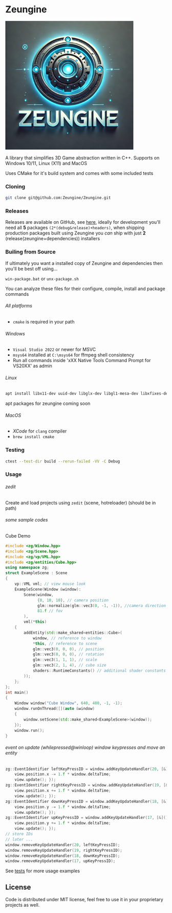# Zeungine

<img src="/images/zeungine-logo.png" alt="Zeungine Logo" width="400" height="400">

A library that simplifies 3D Game abstraction written in C++. Supports on Windows 10/11, Linux (X11) and MacOS

Uses CMake for it's build system and comes with some included tests

### Cloning

```bash
git clone git@github.com:Zeungine/Zeungine.git
```

### Releases

Releases are available on GitHub, see [here](https://github.com/Zeucor/Zeungine/releases), ideally for development you'll need all **5** packages `(2*(debug&release)+headers)`, when shipping production packages built using Zeungine you _can_ ship with just **2** (release(zeungine+dependencies)) installers

### Builing from Source

If ultimately you want a installed copy of Zeungine and dependencies then you'll be best off using...

`win-package.bat` or `unx-package.sh`

You can analyze these files for their configure, compile, install and package commands

###### All platforms

 - `cmake` is required in your path

###### Windows

 - `Visual Studio 2022` or newer for MSVC
 - `msys64` installed at `C:\msys64` for ffmpeg shell consistency
 - Run all commands inside 'xXX Native Tools Command Prompt for VS20XX' as admin

###### Linux

```bash
apt install libx11-dev uuid-dev libglx-dev libgl1-mesa-dev libxfixes-dev libxrandr-dev libxkbcommon-dev
```

apt packages for zeungine coming soon

###### MacOS

 - *XCode* for `clang` compiler
 - `brew install cmake`

### Testing

```bash
ctest --test-dir build --rerun-failed -VV -C Debug
```

### Usage

###### zedit

Create and load projects using `zedit` (scene, hotreloader) (should be in path)

###### some sample codes

Cube Demo
```cpp
#include <zg/Window.hpp>
#include <zg/Scene.hpp>
#include <zg/vp/VML.hpp>
#include <zg/entities/Cube.hpp>
using namespace zg;
struct ExampleScene : Scene
{
    vp::VML vml; // view mouse look
    ExampleScene(Window &window):
        Scene(window,
              {0, 10, 10}, // camera position
              glm::normalize(glm::vec3(0, -1, -1)), //camera direction
              81.f // fov
        ),
        vml(*this)
    {
        addEntity(std::make_shared<entities::Cube>(
            window, // reference to window
            *this, // reference to scene
            glm::vec3(0, 0, 0), // position
            glm::vec3(0, 0, 0), // rotation
            glm::vec3(1, 1, 1), // scale
            glm::vec3(2, 1, 4), // cube size
            shaders::RuntimeConstants() // additional shader constants
        ));
    };
};
int main()
{
    Window window("Cube Window", 640, 480, -1, -1);
    window.runOnThread([](auto &window)
    {
        window.setScene(std::make_shared<ExampleScene>(window));
    });
    window.run();
}
```

###### event on update (whilepressed@winloop) window keypresses and move an entity

```cpp
zg::EventIdentifier leftKeyPressID = window.addKeyUpdateHandler(20, [&]{
    view.position.x -= 1.f * window.deltaTime;
    view.update(); });
zg::EventIdentifier rightKeyPressID = window.addKeyUpdateHandler(19, [&]{
    view.position.x += 1.f * window.deltaTime;
    view.update(); });
zg::EventIdentifier downKeyPressID = window.addKeyUpdateHandler(18, [&](){
    view.position.y -= 1.f * window.deltaTime;
    view.update(); });
zg::EventIdentifier upKeyPressID = window.addKeyUpdateHandler(17, [&](){
    view.position.y += 1.f * window.deltaTime;
    view.update(); });
// store IDs
// later ...
window.removeKeyUpdateHandler(20, leftKeyPressID);
window.removeKeyUpdateHandler(19, rightKeyPressID);
window.removeKeyUpdateHandler(18, downKeyPressID);
window.removeKeyUpdateHandler(17, upKeyPressID);
```

See [tests](/tests) for more usage examples

## License

Code is distributed under MIT license, feel free to use it in your proprietary projects as well.
